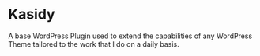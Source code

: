 # Kasidy
A base WordPress Plugin used to extend the capabilities of any WordPress Theme tailored to the work that I do on a daily basis.
